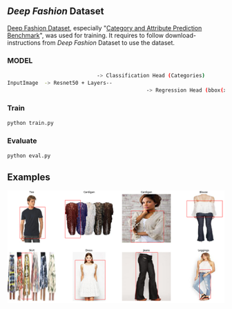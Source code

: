 ## *Deep Fashion* Dataset
[Deep Fashion Dataset](http://mmlab.ie.cuhk.edu.hk/projects/DeepFashion.html), especially "[Category and Attribute Prediction Benchmark](http://mmlab.ie.cuhk.edu.hk/projects/DeepFashion/AttributePrediction.html)", was used for training.
It requires to follow download-instructions from *Deep Fashion* Dataset to use the dataset.

### MODEL
```sh
						     ->	Classification Head (Categories)
InputImage	-> Resnet50 + Layers--
		                                     ->	Regression Head	(bbox(x1, y1, x2, x3))

```

### Train
```sh
python train.py
```

### Evaluate
```sh
python eval.py
```


## Examples

![Bbox](/imgs/2.png)


